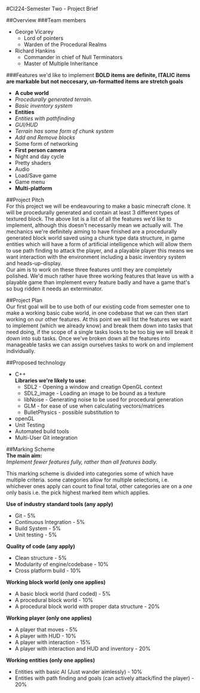 #CI224-Semester Two - Project Brief
 
##Overview
###Team members
- George Vicarey
  -  Lord of pointers
  -  Warden of the Procedural Realms
- Richard Hankins
  -  Commander in chief of Null Terminators
  -  Master of  Multiple Inheritance
  
###Features we'd like to implement
**BOLD items are definite, ITALIC items are markable but not neccesary, un-formatted items are stretch goals**  
- **A cube world**
- *Procedurally generated terrain.*
- *Basic inventory system*
- **Entities**
- *Entities with pathfinding*
- *GUI/HUD*
- *Terrain has some form of chunk system*
- *Add and Remove blocks*
- Some form of networking
- **First person camera**
- Night and day cycle
- Pretty shaders
- Audio
- Load/Save game
- Game menu
- **Multi-platform**
  
##Project Pitch  
For this project we will be endeavouring to make a basic minecraft clone. It will be procedurally generated and contain at least 3 different types of textured block. The above list is a list of all the features we'd like to implement, although this doesn't necessarily mean we actually will. The mechanics we're definitely aiming to have finished are a procedurally generated block world saved using a chunk type data structure, in game entities which will have a form of artificial intelligence which will allow them to use path finding to attack the player, and a playable player this means we want interaction with the environment including a basic inventory system and heads-up-display.  
Our aim is to work on these three features until they are completely polished. We'd much rather have three working features that leave us with a playable game than implement every feature badly and have a game that's so bug ridden it needs an exterminator.   
  
##Project Plan  
Our first goal will be to use both of our existing code from semester one to make a working basic cube world, in one codebase that we can then start working on our other features. At this point we will list the features we want to implement (which we already know) and break them down into tasks that need doing, if the scope of a single tasks looks to be too big we will break it down into sub tasks. Once we've broken down all the features into manageable tasks we can assign ourselves tasks to work on and implement individually.    
  
##Proposed technology  
- C++  
**Libraries we're likely to use:**
  - SDL2 - Opening a window and creatign OpenGL context  
  - SDL2_image - Loading an image to be bound as a texture  
  - libNoise - Generating noise to be used for procedural generation  
  - GLM - for ease of use when calculating vectors/matrices  
  - BulletPhysics - possible substitution to   
- openGL  
- Unit Testing  
- Automated build tools  
- Multi-User Git integration  
  
##Marking Scheme  
**The main aim:**  
*Implement fewer features fully, rather than all features badly.*  
  
This marking scheme is divided into categories some of which have multiple criteria. some categories allow for multiple selections, i.e. whichever ones apply can count to final total, other categories are on a *one* only basis i.e. the pick highest marked item which applies.  
  
**Use of industry standard tools (any apply)**
  - Git - 5%
  - Continuous Integration - 5%
  - Build System - 5%
  - Unit testing - 5%
  
**Quality of code (any apply)**
  - Clean structure - 5%
  - Modularity of engine/codebase - 10%
  - Cross platform build - 10%
  
**Working block world (only one applies)**
  - A basic block world (hard coded) - 5%
  - A procedural block world  - 10%
  - A procedural block world with proper data structure - 20%
  
**Working player (only one applies)**
  - A player that moves - 5%
  - A player with HUD - 10%
  - A player with interaction - 15%
  - A player with interaction and HUD and inventory - 20%
  
**Working entities (only one applies)**
  - Entities with basic AI (Just wander aimlessly) - 10%
  - Entities with path finding and goals (can actively attack/find the player) - 20%
  
